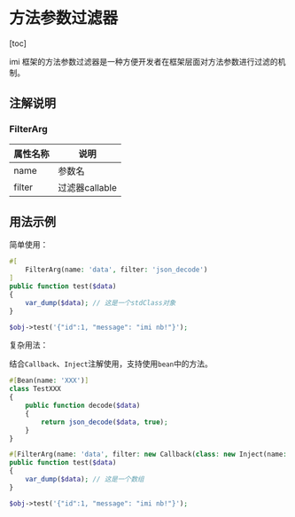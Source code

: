 # 方法参数过滤器

[toc]

imi 框架的方法参数过滤器是一种方便开发者在框架层面对方法参数进行过滤的机制。

## 注解说明

### FilterArg

| 属性名称 | 说明 |
| ------------ | ------------ 
| name | 参数名 |
| filter | 过滤器callable |

## 用法示例

简单使用：

```php
#[
    FilterArg(name: 'data', filter: 'json_decode')
]
public function test($data)
{
    var_dump($data); // 这是一个stdClass对象
}

$obj->test('{"id":1, "message": "imi nb!"}');
```

复杂用法：

结合`Callback`、`Inject`注解使用，支持使用`bean`中的方法。

```php
#[Bean(name: 'XXX')]
class TestXXX
{
    public function decode($data)
    {
        return json_decode($data, true);
    }
}

#[FilterArg(name: 'data', filter: new Callback(class: new Inject(name: 'XXX', method: 'decode')))]
public function test($data)
{
    var_dump($data); // 这是一个数组
}

$obj->test('{"id":1, "message": "imi nb!"}');
```
